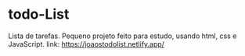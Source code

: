 # todo-List
Lista de tarefas. Pequeno projeto feito para estudo, usando html, css e JavaScript. link: https://joaostodolist.netlify.app/
